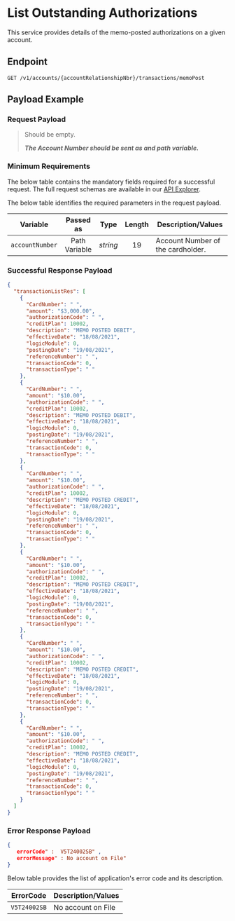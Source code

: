 # List Outstanding Authorizations

This service provides details of the memo-posted authorizations on a given account.

## Endpoint

`GET /v1/accounts/{accountRelationshipNbr}/transactions/memoPost`

## Payload Example

### Request Payload

>Should be empty. 
>
>***The Account Number should be sent as and path variable.***


### Minimum Requirements

The below table contains the mandatory fields required for a successful request. The full request schemas are available in our [API Explorer](../api/?type=get&path=/v1/accounts/{accountRelationshipNbr}/transactions/memoPost).

The below table identifies the required parameters in the request payload.

| Variable | Passed as | Type | Length | Description/Values |
| -------- | :-------: | :--: | :------------: | ------------------ |
| `accountNumber` | Path Variable | *string* | 19 | Account Number of the cardholder. | 

### Successful Response Payload

```json
{
  "transactionListRes": [
    {
      "CardNumber": " ",
      "amount": "$3,000.00",
      "authorizationCode": " ",
      "creditPlan": 10002,
      "description": "MEMO POSTED DEBIT",
      "effectiveDate": "18/08/2021",
      "logicModule": 0,
      "postingDate": "19/08/2021",
      "referenceNumber": " ",
      "transactionCode": 0,
      "transactionType": " "
    },
    {
      "CardNumber": " ",
      "amount": "$10.00",
      "authorizationCode": " ",
      "creditPlan": 10002,
      "description": "MEMO POSTED DEBIT",
      "effectiveDate": "18/08/2021",
      "logicModule": 0,
      "postingDate": "19/08/2021",
      "referenceNumber": " ",
      "transactionCode": 0,
      "transactionType": " "
    },
    {
      "CardNumber": " ",
      "amount": "$10.00",
      "authorizationCode": " ",
      "creditPlan": 10002,
      "description": "MEMO POSTED CREDIT",
      "effectiveDate": "18/08/2021",
      "logicModule": 0,
      "postingDate": "19/08/2021",
      "referenceNumber": " ",
      "transactionCode": 0,
      "transactionType": " "
    },
    {
      "CardNumber": " ",
      "amount": "$10.00",
      "authorizationCode": " ",
      "creditPlan": 10002,
      "description": "MEMO POSTED CREDIT",
      "effectiveDate": "18/08/2021",
      "logicModule": 0,
      "postingDate": "19/08/2021",
      "referenceNumber": " ",
      "transactionCode": 0,
      "transactionType": " "
    },
    {
      "CardNumber": " ",
      "amount": "$10.00",
      "authorizationCode": " ",
      "creditPlan": 10002,
      "description": "MEMO POSTED CREDIT",
      "effectiveDate": "18/08/2021",
      "logicModule": 0,
      "postingDate": "19/08/2021",
      "referenceNumber": " ",
      "transactionCode": 0,
      "transactionType": " "
    },
    {
      "CardNumber": " ",
      "amount": "$10.00",
      "authorizationCode": " ",
      "creditPlan": 10002,
      "description": "MEMO POSTED CREDIT",
      "effectiveDate": "18/08/2021",
      "logicModule": 0,
      "postingDate": "19/08/2021",
      "referenceNumber": " ",
      "transactionCode": 0,
      "transactionType": " "
    }
  ]
}
```
### Error Response Payload

```json
{
   errorCode" :  V5T24002SB" ,
   errorMessage" : No account on File"   
}
```

Below table provides the list of application's error code and its description.

| ErrorCode |  Description/Values |
| --------  | ------------------ |
| `V5T24002SB` | No account on File |